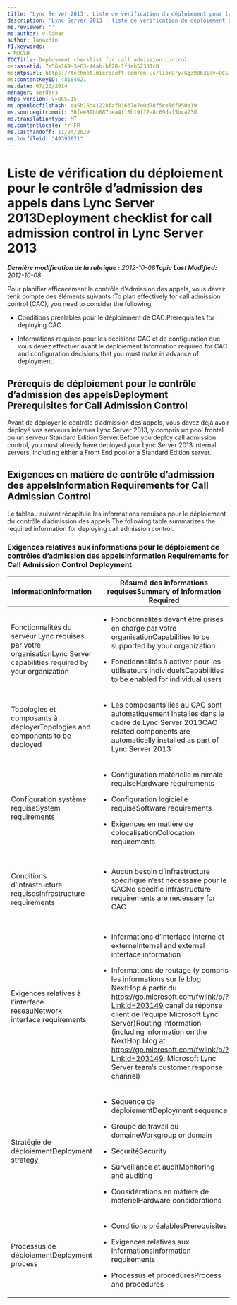 ```yaml
---
title: 'Lync Server 2013 : Liste de vérification du déploiement pour le contrôle d’admission des appels'
description: 'Lync Server 2013 : liste de vérification de déploiement pour le contrôle d’admission des appels.'
ms.reviewer: ''
ms.author: v-lanac
author: lanachin
f1.keywords:
- NOCSH
TOCTitle: Deployment checklist for call admission control
ms:assetid: 7e56a169-3e63-44ab-bf28-1fdeb52381c8
ms:mtpsurl: https://technet.microsoft.com/en-us/library/Gg398631(v=OCS.15)
ms:contentKeyID: 48184621
ms.date: 07/23/2014
manager: serdars
mtps_version: v=OCS.15
ms.openlocfilehash: ea5b16d41228faf01637e7e0d78f5ce56f950a19
ms.sourcegitcommit: 36fee89bb887bea4f18b19f17a8c69daf5bc423d
ms.translationtype: MT
ms.contentlocale: fr-FR
ms.lasthandoff: 11/24/2020
ms.locfileid: "49393821"
---
```

# <a name="deployment-checklist-for-call-admission-control-in-lync-server-2013"></a><span data-ttu-id="c7b7b-103">Liste de vérification du déploiement pour le contrôle d’admission des appels dans Lync Server 2013</span><span class="sxs-lookup"><span data-stu-id="c7b7b-103">Deployment checklist for call admission control in Lync Server 2013</span></span>

<div data-xmlns="http://www.w3.org/1999/xhtml">

<div class="topic" data-xmlns="http://www.w3.org/1999/xhtml" data-msxsl="urn:schemas-microsoft-com:xslt" data-cs="https://msdn.microsoft.com/">

<div data-asp="https://msdn2.microsoft.com/asp">



</div>

<div id="mainSection">

<div id="mainBody"><span data-ttu-id="c7b7b-104">

<span> </span></span><span class="sxs-lookup"><span data-stu-id="c7b7b-104">

<span> </span></span></span>

<span data-ttu-id="c7b7b-105">_**Dernière modification de la rubrique :** 2012-10-08_</span><span class="sxs-lookup"><span data-stu-id="c7b7b-105">_**Topic Last Modified:** 2012-10-08_</span></span>

<span data-ttu-id="c7b7b-106">Pour planifier efficacement le contrôle d’admission des appels, vous devez tenir compte des éléments suivants :</span><span class="sxs-lookup"><span data-stu-id="c7b7b-106">To plan effectively for call admission control (CAC), you need to consider the following:</span></span>

  - <span data-ttu-id="c7b7b-107">Conditions préalables pour le déploiement de CAC.</span><span class="sxs-lookup"><span data-stu-id="c7b7b-107">Prerequisites for deploying CAC.</span></span>

  - <span data-ttu-id="c7b7b-108">Informations requises pour les décisions CAC et de configuration que vous devez effectuer avant le déploiement.</span><span class="sxs-lookup"><span data-stu-id="c7b7b-108">Information required for CAC and configuration decisions that you must make in advance of deployment.</span></span>

<div>

## <a name="deployment-prerequisites-for-call-admission-control"></a><span data-ttu-id="c7b7b-109">Prérequis de déploiement pour le contrôle d’admission des appels</span><span class="sxs-lookup"><span data-stu-id="c7b7b-109">Deployment Prerequisites for Call Admission Control</span></span>

<span data-ttu-id="c7b7b-110">Avant de déployer le contrôle d’admission des appels, vous devez déjà avoir déployé vos serveurs internes Lync Server 2013, y compris un pool frontal ou un serveur Standard Edition Server.</span><span class="sxs-lookup"><span data-stu-id="c7b7b-110">Before you deploy call admission control, you must already have deployed your Lync Server 2013 internal servers, including either a Front End pool or a Standard Edition server.</span></span>

</div>

<div>

## <a name="information-requirements-for-call-admission-control"></a><span data-ttu-id="c7b7b-111">Exigences en matière de contrôle d’admission des appels</span><span class="sxs-lookup"><span data-stu-id="c7b7b-111">Information Requirements for Call Admission Control</span></span>

<span data-ttu-id="c7b7b-112">Le tableau suivant récapitule les informations requises pour le déploiement du contrôle d’admission des appels.</span><span class="sxs-lookup"><span data-stu-id="c7b7b-112">The following table summarizes the required information for deploying call admission control.</span></span>

### <a name="information-requirements-for-call-admission-control-deployment"></a><span data-ttu-id="c7b7b-113">Exigences relatives aux informations pour le déploiement de contrôles d’admission des appels</span><span class="sxs-lookup"><span data-stu-id="c7b7b-113">Information Requirements for Call Admission Control Deployment</span></span>

<table>
<colgroup>
<col style="width: 33%" />
<col style="width: 33%" />
<col style="width: 33%" />
</colgroup>
<thead>
<tr class="header">
<th><span data-ttu-id="c7b7b-114">Information</span><span class="sxs-lookup"><span data-stu-id="c7b7b-114">Information</span></span></th>
<th><span data-ttu-id="c7b7b-115">Résumé des informations requises</span><span class="sxs-lookup"><span data-stu-id="c7b7b-115">Summary of Information Required</span></span></th>
<th><span data-ttu-id="c7b7b-116">Documentation</span><span class="sxs-lookup"><span data-stu-id="c7b7b-116">Documentation</span></span></th>
</tr>
</thead>
<tbody>
<tr class="odd">
<td><p><span data-ttu-id="c7b7b-117">Fonctionnalités du serveur Lync requises par votre organisation</span><span class="sxs-lookup"><span data-stu-id="c7b7b-117">Lync Server capabilities required by your organization</span></span></p></td>
<td><ul>
<li><p><span data-ttu-id="c7b7b-118">Fonctionnalités devant être prises en charge par votre organisation</span><span class="sxs-lookup"><span data-stu-id="c7b7b-118">Capabilities to be supported by your organization</span></span></p></li>
<li><p><span data-ttu-id="c7b7b-119">Fonctionnalités à activer pour les utilisateurs individuels</span><span class="sxs-lookup"><span data-stu-id="c7b7b-119">Capabilities to be enabled for individual users</span></span></p></li>
</ul></td>
<td><p><span data-ttu-id="c7b7b-120"><a href="lync-server-2013-defining-your-requirements-for-call-admission-control.md">Définition de la configuration requise pour le contrôle d’admission des appels dans Lync Server 2013</a></span><span class="sxs-lookup"><span data-stu-id="c7b7b-120"><a href="lync-server-2013-defining-your-requirements-for-call-admission-control.md">Defining your requirements for call admission control in Lync Server 2013</a></span></span></p></td>
</tr>
<tr class="even">
<td><p><span data-ttu-id="c7b7b-121">Topologies et composants à déployer</span><span class="sxs-lookup"><span data-stu-id="c7b7b-121">Topologies and components to be deployed</span></span></p></td>
<td><ul>
<li><p><span data-ttu-id="c7b7b-122">Les composants liés au CAC sont automatiquement installés dans le cadre de Lync Server 2013</span><span class="sxs-lookup"><span data-stu-id="c7b7b-122">CAC related components are automatically installed as part of Lync Server 2013</span></span></p></li>
</ul></td>
<td><p><span data-ttu-id="c7b7b-123"><a href="lync-server-2013-defining-your-requirements-for-call-admission-control.md">Définition de la configuration requise pour le contrôle d’admission des appels dans Lync Server 2013</a></span><span class="sxs-lookup"><span data-stu-id="c7b7b-123"><a href="lync-server-2013-defining-your-requirements-for-call-admission-control.md">Defining your requirements for call admission control in Lync Server 2013</a></span></span></p></td>
</tr>
<tr class="odd">
<td><p><span data-ttu-id="c7b7b-124">Configuration système requise</span><span class="sxs-lookup"><span data-stu-id="c7b7b-124">System requirements</span></span></p></td>
<td><ul>
<li><p><span data-ttu-id="c7b7b-125">Configuration matérielle minimale requise</span><span class="sxs-lookup"><span data-stu-id="c7b7b-125">Hardware requirements</span></span></p></li>
<li><p><span data-ttu-id="c7b7b-126">Configuration logicielle requise</span><span class="sxs-lookup"><span data-stu-id="c7b7b-126">Software requirements</span></span></p></li>
<li><p><span data-ttu-id="c7b7b-127">Exigences en matière de colocalisation</span><span class="sxs-lookup"><span data-stu-id="c7b7b-127">Collocation requirements</span></span></p></li>
</ul></td>
<td><p><span data-ttu-id="c7b7b-128"><a href="lync-server-2013-determining-your-system-requirements.md">Détermination de la configuration système requise pour Lync Server 2013</a></span><span class="sxs-lookup"><span data-stu-id="c7b7b-128"><a href="lync-server-2013-determining-your-system-requirements.md">Determining your system requirements for Lync Server 2013</a></span></span></p></td>
</tr>
<tr class="even">
<td><p><span data-ttu-id="c7b7b-129">Conditions d’infrastructure requises</span><span class="sxs-lookup"><span data-stu-id="c7b7b-129">Infrastructure requirements</span></span></p></td>
<td><ul>
<li><p><span data-ttu-id="c7b7b-130">Aucun besoin d’infrastructure spécifique n’est nécessaire pour le CAC</span><span class="sxs-lookup"><span data-stu-id="c7b7b-130">No specific infrastructure requirements are necessary for CAC</span></span></p></li>
</ul></td>
<td><p><span data-ttu-id="c7b7b-131"><a href="lync-server-2013-infrastructure-requirements-for-call-admission-control.md">Configuration requise pour l’infrastructure pour le contrôle d’admission des appels dans Lync Server 2013</a></span><span class="sxs-lookup"><span data-stu-id="c7b7b-131"><a href="lync-server-2013-infrastructure-requirements-for-call-admission-control.md">Infrastructure requirements for call admission control in Lync Server 2013</a></span></span></p></td>
</tr>
<tr class="odd">
<td><p><span data-ttu-id="c7b7b-132">Exigences relatives à l’interface réseau</span><span class="sxs-lookup"><span data-stu-id="c7b7b-132">Network interface requirements</span></span></p></td>
<td><ul>
<li><p><span data-ttu-id="c7b7b-133">Informations d’interface interne et externe</span><span class="sxs-lookup"><span data-stu-id="c7b7b-133">Internal and external interface information</span></span></p></li>
<li><p><span data-ttu-id="c7b7b-134">Informations de routage (y compris les informations sur le blog NextHop à partir du <a href="https://go.microsoft.com/fwlink/p/?linkid=203149">https://go.microsoft.com/fwlink/p/?LinkId=203149</a> canal de réponse client de l’équipe Microsoft Lync Server)</span><span class="sxs-lookup"><span data-stu-id="c7b7b-134">Routing information (including information on the NextHop blog at <a href="https://go.microsoft.com/fwlink/p/?linkid=203149">https://go.microsoft.com/fwlink/p/?LinkId=203149</a>, Microsoft Lync Server team’s customer response channel)</span></span></p></li>
</ul></td>
<td><p><span data-ttu-id="c7b7b-135"><a href="lync-server-2013-deploying-external-user-access.md">Déploiement de l’accès des utilisateurs externes dans Lync Server 2013</a></span><span class="sxs-lookup"><span data-stu-id="c7b7b-135"><a href="lync-server-2013-deploying-external-user-access.md">Deploying external user access in Lync Server 2013</a></span></span></p></td>
</tr>
<tr class="even">
<td><p><span data-ttu-id="c7b7b-136">Stratégie de déploiement</span><span class="sxs-lookup"><span data-stu-id="c7b7b-136">Deployment strategy</span></span></p></td>
<td><ul>
<li><p><span data-ttu-id="c7b7b-137">Séquence de déploiement</span><span class="sxs-lookup"><span data-stu-id="c7b7b-137">Deployment sequence</span></span></p></li>
<li><p><span data-ttu-id="c7b7b-138">Groupe de travail ou domaine</span><span class="sxs-lookup"><span data-stu-id="c7b7b-138">Workgroup or domain</span></span></p></li>
<li><p><span data-ttu-id="c7b7b-139">Sécurité</span><span class="sxs-lookup"><span data-stu-id="c7b7b-139">Security</span></span></p></li>
<li><p><span data-ttu-id="c7b7b-140">Surveillance et audit</span><span class="sxs-lookup"><span data-stu-id="c7b7b-140">Monitoring and auditing</span></span></p></li>
<li><p><span data-ttu-id="c7b7b-141">Considérations en matière de matériel</span><span class="sxs-lookup"><span data-stu-id="c7b7b-141">Hardware considerations</span></span></p></li>
</ul></td>
<td><p><span data-ttu-id="c7b7b-142"><a href="lync-server-2013-best-practices-for-call-admission-control.md">Meilleures pratiques liées au contrôle d’admission des appels dans Lync Server 2013</a></span><span class="sxs-lookup"><span data-stu-id="c7b7b-142"><a href="lync-server-2013-best-practices-for-call-admission-control.md">Best practices for call admission control in Lync Server 2013</a></span></span></p></td>
</tr>
<tr class="odd">
<td><p><span data-ttu-id="c7b7b-143">Processus de déploiement</span><span class="sxs-lookup"><span data-stu-id="c7b7b-143">Deployment process</span></span></p></td>
<td><ul>
<li><p><span data-ttu-id="c7b7b-144">Conditions préalables</span><span class="sxs-lookup"><span data-stu-id="c7b7b-144">Prerequisites</span></span></p></li>
<li><p><span data-ttu-id="c7b7b-145">Exigences relatives aux informations</span><span class="sxs-lookup"><span data-stu-id="c7b7b-145">Information requirements</span></span></p></li>
<li><p><span data-ttu-id="c7b7b-146">Processus et procédures</span><span class="sxs-lookup"><span data-stu-id="c7b7b-146">Process and procedures</span></span></p></li>
</ul></td>
<td><p><span data-ttu-id="c7b7b-147"><a href="lync-server-2013-configure-call-admission-control.md">Configurer le contrôle d’admission des appels dans Lync Server 2013</a></span><span class="sxs-lookup"><span data-stu-id="c7b7b-147"><a href="lync-server-2013-configure-call-admission-control.md">Configure call admission control in Lync Server 2013</a></span></span></p></td>
</tr>
</tbody>
</table><span data-ttu-id="c7b7b-148">


</div>

</div>

<span> </span>

</div>

</div>

</span><span class="sxs-lookup"><span data-stu-id="c7b7b-148">


</div>

</div>

<span> </span>

</div>

</div>

</span></span></div>

